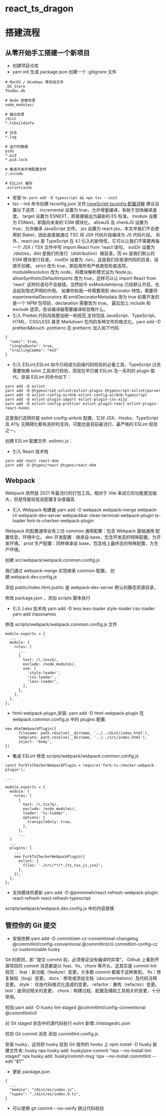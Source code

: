 # react_ts_dragon

# 搭建流程

## 从零开始手工搭建一个新项目

- 创建项目仓库
- yarn init 生成 package.json
  创建一个 .gitignore 文件

```
# MacOS / Windows 等系统文件
.DS_Store
Thumbs.db

# Node 依赖目录
node_modules/

# 输出目录
/dist
*.tsbuildinfo

# 日志
*.log

# 运行时数据
pids
*.pid
*.pid.lock

# 集成开发环境配置文件
/.vscode

# ESLint 缓存
.eslintcache
```

- 安装 ts:
  `yarn add -D typescript && npx tsc --init`
- tsc --init 命令创建 tsconfig.json 文件,[typeScript tsconfig 配置详解](https://juejin.cn/post/6844904093568221191)
  建议设置以下选项：
  incremental 设置为 true，允许增量编译，有助于加快编译速度。
  target 设置为 ESNEXT，即直接输出为最新的 ES 标准。
  module 设置为 ESNext，即面向未来的 ESM 模块化。
  allowJS 及 checkJS 设置为 true，允许编译 JavaScript 文件。
  jsx 设置为 react-jsx，本文中我们不会使用到 Babel，因此是直接通过 TSC 将 JSX 代码片段编译为 JS 代码片段。 另外，react-jsx 是 TypeScript 在 4.1 引入的新特性，它可以让我们不需要再每一个 JSX / TSX 文件中写 import React from 'react'语句。
  outDir 设置为 ./dist/es，dist 是我们的发行（distribution）根目录，而 es 是我们默认的 ESM 模块发行目录。
  rootDir 设置为 ./src，这是我们存放源代码的目录，请顺手创建。
  strict 改为 true，即启用所有严格类型检查选项。
  moduleResolution 改为 node，将模块解析模式设为 Node.js。
  allowSyntheticDefaultImports 改为 true，这样可以让 import React from 'react' 这样的语句不会报错。当然如今 esModuleInterop 已经默认开启，也会起到隐式声明的作用。
  如果你和我一样需要用到 decorator 特性，需要将 experimentalDecorators 和 emitDecoratorMetadata 改为 true
  如果开发的是一个 NPM 包项目，declaration 需要改为 true。
  最后加上 include 和 exclude 选项，告诉编译器需要编译和忽略什么。
- 引入 Prettier,代码风格更加统一和规范,支持包括 JavaScript、TypeScript、HTML、CSS/LESS 甚至 Markdown 在内的多种文件的格式化。yarn add -D prettier&&touch .prettierrc.在 prettierrc 加入如下代码

```
{
  "semi": true,
  "singleQuote": true,
  "trailingComma": "es5"
}
```

- 引入 ESLint,ESLint 如今已经成为前端代码校验的必备工具，TypeScript 过去需要依赖 tslint 工具进行校验，而现在早已被 ESLint 及一系列的 plugin 取代。安装 ESLint 的命令如下：

```
yarn add -D eslint
yarn add -D @typescript-eslint/eslint-plugin @typescript-eslint/parser
yarn add -D eslint-config-airbnb eslint-config-airbnb-typescript
yarn add -D eslint-plugin-import eslint-plugin-jsx-a11y
yarn add -D eslint-config-prettier eslint-plugin-react eslint-plugin-react-hooks
```

这里我们选用的是 eslint-config-airbnb 配置，它对 JSX、Hooks、TypeScript 及 A11y 无障碍化都有良好的支持，可能也是目前最流行、最严格的 ESLint 校验之一。

创建 ESLint 配置文件 .eslintrc.js：

- 引入 React 技术栈

```
yarn add react react-dom
yarn add -D @types/react @types/react-dom
```

## Webpack

Webpack 依然是 2021 年最流行的打包工具。相对于 Vite 来说它的功能更加强大，但是性能较低且配置复杂度偏高

- 引入 Webpack 构建器
  yarn add -D webpack webpack-merge webpack-cli webpack-dev-server webpackbar clean-terminal-webpack-plugin ts-loader fork-ts-checker-webpack-plugin

Webpack 的配置通常会有三份
common 通用配置：包含 Webpack 基础通用 配置信息，环境中立。
dev 开发配置：继承自 base，包含开发态的特殊配置，为开发环境。
prod 生产配置：同样继承自 base，包含线上最终态的特殊配置，为生产环境。

创建 src/webpack/webpack.common.config.js

我们通过 webpack-merge 实现继承 common 配置。
创建:webpack.dev.config.js

添加 public/index.html,public 是 webpack-dev-server 默认的静态资源目录。

修改 package.json ，添加 scripts 脚本执行

- 引入 Less 技术栈
  yarn add -D less less-loader style-loader css-loader
  yarn add classnames

修改 scripts/webpack/webpack.common.config.js 文件

```
module.exports = {
  ...
  module: {
    rules: [
      ...
      {
        test: /\.less$/,
        exclude: /node_modules/,
        use: [
          'style-loader',
          'css-loader',
          'less-loader',
        ],
      },
    ],
  },
};
```

- html-webpack-plugin,安装: yarn add -D html-webpack-plugin
  在 webpack.common.config.js 中的 plugins 配置:

```
new HtmlWebpackPlugin({
      filename: path.resolve(__dirname, '../../dist/index.html'),
      template: path.resolve(__dirname, '../../src/index.html'),
      inject: 'body',
})
```

- 集成 ESLint
  修改 scripts/webpack/webpack.common.config.js

```
const ForkTsCheckerWebpackPlugin = require('fork-ts-checker-webpack-plugin');

...

module.exports = {
  module: {
    rules: [
      {
        test: /\.tsx?$/,
        exclude: /node_modules/,
        loader: 'ts-loader',
        options: {
          transpileOnly: true,
        },
      },
      ...
  ]
  ...
  plugins: [
    ...
    new ForkTsCheckerWebpackPlugin({
      eslint: {
        files: './src/**/*.{ts,tsx,js,jsx}',
      },
    }),
  ],
};
```

- 支持模块热更新
  yarn add -D @pmmmwh/react-refresh-webpack-plugin react-refresh react-refresh-typescript

scripts/webpack/webpack.dev.config.js 中的内容替换

## 管控你的 Git 提交

- 安装依赖:yarn add -D commitizen cz-conventional-changelog @commitlint/config-conventional @commitlint/cli commitlint-config-cz cz-customizable husky

Git 的原则，即 ”提交 commit 前，必须保证没有编译时异常“。
Github 上看到开源项目的 commit 消息都是以 feat、fix、chore 等开头，这其实是 commit-lint 规范：
feat：新功能（feature）变更，大多数 commit 都属于这种类型。
fix：修复缺陷（bug）变更。
docs：修改或添加文档（documentations）及代码注释变更。
style： 仅由代码格式化造成的变更。
refactor：重构（refactor）变更。
test：由测试相关的变更。
chore：构建过程、配置及辅助工具相关的变更，十分常用。

校验:yarn add -D husky lint-staged @commitlint/config-conventional @commitlint/cli

对 Git staged 状态中的源代码执行 eslint
新增:.lintstagedrc.json

校验 Git commit 消息
添加 commitlint.config.js

安装 husky，这将把 husky 挂到 Git 提供的 hooks 上
npm install -D husky
新建文件夹:.husky
npx husky add .husky/pre-commit "npx --no-install lint-staged"
npx husky add .husky/commit-msg 'npx --no-install commitlint --edit "$1"'

- 更新 package.json

```
{
  ...
  "module": "/dist/es/index.js",
  "types": "./dist/es/index.d.ts",
}
```

- 可以使用 ​git commit --no-verify​ 跳过代码校验
